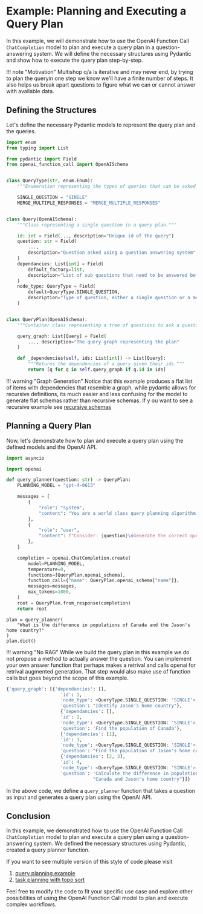 # Example: Planning and Executing a Query Plan

In this example, we will demonstrate how to use the OpenAI Function Call `ChatCompletion` model to plan and execute a query plan in a question-answering system. We will define the necessary structures using Pydantic and show how to execute the query plan step-by-step.

!!! note "Motivation"
    Multishop q/a is iterative and may never end, by trying to plan the queryin one step we know we'll have a finite number of steps. It also helps us break apart questions to figure what we can or cannot answer with available data.

## Defining the Structures

Let's define the necessary Pydantic models to represent the query plan and the queries.

```python
import enum
from typing import List

from pydantic import Field
from openai_function_call import OpenAISchema


class QueryType(str, enum.Enum):
    """Enumeration representing the types of queries that can be asked to a question answer system."""

    SINGLE_QUESTION = "SINGLE"
    MERGE_MULTIPLE_RESPONSES = "MERGE_MULTIPLE_RESPONSES"


class Query(OpenAISchema):
    """Class representing a single question in a query plan."""

    id: int = Field(..., description="Unique id of the query")
    question: str = Field(
        ...,
        description="Question asked using a question answering system",
    )
    dependancies: List[int] = Field(
        default_factory=list,
        description="List of sub questions that need to be answered before asking this question",
    )
    node_type: QueryType = Field(
        default=QueryType.SINGLE_QUESTION,
        description="Type of question, either a single question or a multi-question merge",
    )


class QueryPlan(OpenAISchema):
    """Container class representing a tree of questions to ask a question answering system."""

    query_graph: List[Query] = Field(
        ..., description="The query graph representing the plan"
    )

    def _dependencies(self, ids: List[int]) -> List[Query]:
        """Returns the dependencies of a query given their ids."""
        return [q for q in self.query_graph if q.id in ids]
```

!!! warning "Graph Generation"
    Notice that this example produces a flat list of items with dependencies that resemble a graph, while pydantic allows for recursive definitions, its much easier and less confusing for the model to generate flat schemas rather than recursive schemas. If y ou want to see a recursive example see [recursive schemas](recursive.md)

## Planning a Query Plan

Now, let's demonstrate how to plan and execute a query plan using the defined models and the OpenAI API.

```python
import asyncio

import openai

def query_planner(question: str) -> QueryPlan:
    PLANNING_MODEL = "gpt-4-0613"

    messages = [
        {
            "role": "system",
            "content": "You are a world class query planning algorithm capable ofbreaking apart questions into its dependency queries such that the answers can be used to inform the parent question. Do not answer the questions, simply provide a correct compute graph with good specific questions to ask and relevant dependencies. Before you call the function, think step-by-step to get a better understanding of the problem.",
        },
        {
            "role": "user",
            "content": f"Consider: {question}\nGenerate the correct query plan.",
        },
    ]

    completion = openai.ChatCompletion.create(
        model=PLANNING_MODEL,
        temperature=0,
        functions=[QueryPlan.openai_schema],
        function_call={"name": QueryPlan.openai_schema["name"]},
        messages=messages,
        max_tokens=1000,
    )
    root = QueryPlan.from_response(completion)
    return root
```


```
plan = query_planner(
    "What is the difference in populations of Canada and the Jason's home country?"
)
plan.dict()
```

!!! warning "No RAG"
    While we build the query plan in this example we do not propose a method to actually answer the question. You can implement your own answer function that perhaps makes a retrival and calls openai for retrival augmented generation. That step would also make use of function calls but goes beyond the scope of this example.

```python
{'query_graph': [{'dependancies': [],
                    'id': 1,
                    'node_type': <QueryType.SINGLE_QUESTION: 'SINGLE'>,
                    'question': "Identify Jason's home country"},
                    {'dependancies': [],
                    'id': 2,
                    'node_type': <QueryType.SINGLE_QUESTION: 'SINGLE'>,
                    'question': 'Find the population of Canada'},
                    {'dependancies': [1],
                    'id': 3,
                    'node_type': <QueryType.SINGLE_QUESTION: 'SINGLE'>,
                    'question': "Find the population of Jason's home country"},
                    {'dependancies': [2, 3],
                    'id': 4,
                    'node_type': <QueryType.SINGLE_QUESTION: 'SINGLE'>,
                    'question': 'Calculate the difference in populations between '
                                "Canada and Jason's home country"}]} 
```

In the above code, we define a `query_planner` function that takes a question as input and generates a query plan using the OpenAI API.

## Conclusion

In this example, we demonstrated how to use the OpenAI Function Call `ChatCompletion` model to plan and execute a query plan using a question-answering system. We defined the necessary structures using Pydantic, created a query planner function. 

If you want to see multiple version of this style of code please visit 

1. [query planning example](https://github.com/jxnl/openai_function_call/blob/main/examples/query_planner_execution/query_planner_execution.py)
2. [task planning with topo sort](https://github.com/jxnl/openai_function_call/blob/main/examples/task_planner/task_planner_topological_sort.py)

Feel free to modify the code to fit your specific use case and explore other possibilities of using the OpenAI Function Call model to plan and execute complex workflows.